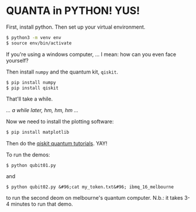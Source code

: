 # QUANTA in PYTHON! YUS!
 
First, install python. Then set up your virtual environment.

```bash
$ python3 -m venv env
$ source env/bin/activate
```

If you're using a windows computer, ... I mean: how can you even face yourself?

Then install `numpy` and the quantum kit, `qiskit`.

```bash
$ pip install numpy
$ pip install qiskit
```

That'll take a while.

*... a while later, hm, hm, hm ...*

Now we need to install the plotting software:

```bash
$ pip install matplotlib
```

Then do the [qiskit quantum tutorials](https://qiskit.org/documentation/tutorials/circuits/1_getting_started_with_qiskit.html). YAY!

To run the demos:

`$ python qubit01.py`

and

`$ python qubit02.py &#96;cat my_token.txt&#96; ibmq_16_melbourne`

to run the second deom on melbourne's quantum computer. N.b.: it takes 3-4
minutes to run that demo.
